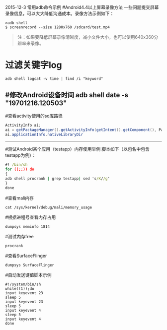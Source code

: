 2015-12-3 常用adb命令示例
#Android4.4以上屏幕录像方法
一些问题提交屏幕录像信息，可以大大降低沟通成本。录像方法示例如下：
```
>adb shell
$ screenrecord --size 1280x760 /sdcard/test.mp4
```
> 注：如果要降低屏幕录像清晰度，减小文件大小，也可以使用640x360分辨率来录像。

# 过滤关键字log
```
adb shell logcat -v time | find /i "keyword"
```
#修改Android设备时间
adb shell date -s "19701216.120503"
---
#查看activity使用的so库路径
```java
ActivityInfo ai;
ai = getPackageManager().getActivityInfo(getIntent().getComponent(), PackageManager.GET_META_DATA);
ai.applicationInfo.nativeLibraryDir
```
---
#测试Android某个应用（testapp）内存使用举例
脚本如下（以包名中包含testapp为例）：
```bat
#! /bin/sh
for ((;;)) do
{
adb shell procrank | grep testapp| sed 's/K//g'
}
done
```
#查看mali内存
```
cat /sys/kernel/debug/mali/memory_usage
```
#根据进程号查看内存占用
```
dumpsys meminfo 1814
```
#测试内存free
```
procrank
```
#查看SurfaceFlinger
```
dumpsys SurfaceFlinger
```
#自动发送键值脚本示例
```
#!/system/bin/sh
while((1));do
input keyevent 23
sleep 5
input keyevent 23
sleep 5
input keyevent 4
sleep 5
input keyevent 4
done
```